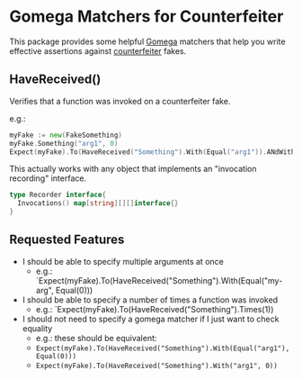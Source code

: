 Gomega Matchers for Counterfeiter
=================================
This package provides some helpful [Gomega](https://github.com/onsi/gomega) matchers that help you write effective assertions against [counterfeiter](https://github.com/maxbrunsfeld/counterfeiter) fakes.

HaveReceived()
--------------
Verifies that a function was invoked on a counterfeiter fake.

e.g.:

```go
myFake := new(FakeSomething)
myFake.Something("arg1", 0)
Expect(myFake).To(HaveReceived("Something").With(Equal("arg1")).ANdWith(BeEquivalentTo(0)))
```

This actually works with any object that implements an "invocation recording" interface.

```go
type Recorder interface{
  Invocations() map[string][][]interface{}
}
```

Requested Features
------------------
* I should be able to specify multiple arguments at once
  - e.g.: `Expect(myFake).To(HaveReceived("Something").With(Equal("my-arg", Equal(0)))
* I should be able to specify a number of times a function was invoked
  - e.g.: `Expect(myFake).To(HaveReceived("Something").Times(1))
* I should not need to specify a gomega matcher if I just want to check equality
  - e.g.: these should be equivalent:
  - `Expect(myFake).To(HaveReceived("Something").With(Equal("arg1"), Equal(0)))`
  - `Expect(myFake).To(HaveReceived("Something").With("arg1", 0))`
